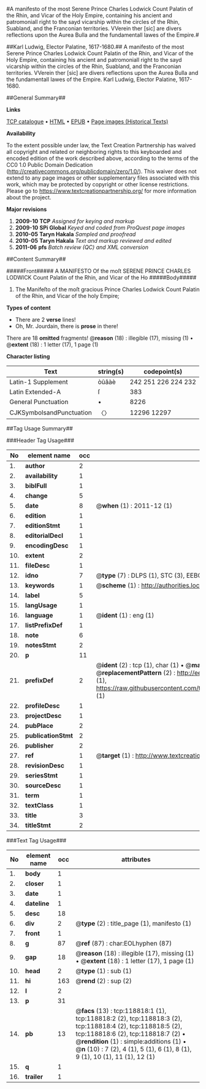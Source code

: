 #A manifesto of the most Serene Prince Charles Lodwick Count Palatin of the Rhin, and Vicar of the Holy Empire, containing his ancient and patromoniall right to the sayd vicarship within the circles of the Rhin, Suabland, and the Franconian territories. VVerein ther [sic] are divers reflections upon the Aurea Bulla and the fundamentall lawes of the Empire.#

##Karl Ludwig, Elector Palatine, 1617-1680.##
A manifesto of the most Serene Prince Charles Lodwick Count Palatin of the Rhin, and Vicar of the Holy Empire, containing his ancient and patromoniall right to the sayd vicarship within the circles of the Rhin, Suabland, and the Franconian territories. VVerein ther [sic] are divers reflections upon the Aurea Bulla and the fundamentall lawes of the Empire.
Karl Ludwig, Elector Palatine, 1617-1680.

##General Summary##

**Links**

[TCP catalogue](http://www.ota.ox.ac.uk/tcp/)  • 
[HTML](http://tei.it.ox.ac.uk/tcp/Texts-HTML/free/A79/A79406.html)  • 
[EPUB](http://tei.it.ox.ac.uk/tcp/Texts-EPUB/free/A79/A79406.epub) • 
[Page images (Historical Texts)](https://historicaltexts.jisc.ac.uk/eebo-99866542e)

**Availability**

To the extent possible under law, the Text Creation Partnership has waived all copyright and related or neighboring rights to this keyboarded and encoded edition of the work described above, according to the terms of the CC0 1.0 Public Domain Dedication (http://creativecommons.org/publicdomain/zero/1.0/). This waiver does not extend to any page images or other supplementary files associated with this work, which may be protected by copyright or other license restrictions. Please go to https://www.textcreationpartnership.org/ for more information about the project.

**Major revisions**

1. __2009-10__ __TCP__ *Assigned for keying and markup*
1. __2009-10__ __SPi Global__ *Keyed and coded from ProQuest page images*
1. __2010-05__ __Taryn Hakala__ *Sampled and proofread*
1. __2010-05__ __Taryn Hakala__ *Text and markup reviewed and edited*
1. __2011-06__ __pfs__ *Batch review (QC) and XML conversion*

##Content Summary##

#####Front#####
A MANIFESTO Of the moſt SERENE PRINCE CHARLES LODWICK Count Palatin of the Rhin, and Vicar of the Ho
#####Body#####

1. The Manifeſto of the moſt gracious Prince Charles Lodwick Count Palatin of the Rhin, and Vicar of the holy Empire;

**Types of content**

  * There are 2 **verse** lines!
  * Oh, Mr. Jourdain, there is **prose** in there!

There are 18 **omitted** fragments! 
 @__reason__ (18) : illegible (17), missing (1)  •  @__extent__ (18) : 1 letter (17), 1 page (1)

**Character listing**


|Text|string(s)|codepoint(s)|
|---|---|---|
|Latin-1 Supplement|òûâàè|242 251 226 224 232|
|Latin Extended-A|ſ|383|
|General Punctuation|•|8226|
|CJKSymbolsandPunctuation|〈〉|12296 12297|

##Tag Usage Summary##

###Header Tag Usage###

|No|element name|occ|attributes|
|---|---|---|---|
|1.|__author__|2||
|2.|__availability__|1||
|3.|__biblFull__|1||
|4.|__change__|5||
|5.|__date__|8| @__when__ (1) : 2011-12 (1)|
|6.|__edition__|1||
|7.|__editionStmt__|1||
|8.|__editorialDecl__|1||
|9.|__encodingDesc__|1||
|10.|__extent__|2||
|11.|__fileDesc__|1||
|12.|__idno__|7| @__type__ (7) : DLPS (1), STC (3), EEBO-CITATION (1), PROQUEST (1), VID (1)|
|13.|__keywords__|1| @__scheme__ (1) : http://authorities.loc.gov/ (1)|
|14.|__label__|5||
|15.|__langUsage__|1||
|16.|__language__|1| @__ident__ (1) : eng (1)|
|17.|__listPrefixDef__|1||
|18.|__note__|6||
|19.|__notesStmt__|2||
|20.|__p__|11||
|21.|__prefixDef__|2| @__ident__ (2) : tcp (1), char (1)  •  @__matchPattern__ (2) : ([0-9\-]+):([0-9IVX]+) (1), (.+) (1)  •  @__replacementPattern__ (2) : http://eebo.chadwyck.com/downloadtiff?vid=$1&page=$2 (1), https://raw.githubusercontent.com/textcreationpartnership/Texts/master/tcpchars.xml#$1 (1)|
|22.|__profileDesc__|1||
|23.|__projectDesc__|1||
|24.|__pubPlace__|2||
|25.|__publicationStmt__|2||
|26.|__publisher__|2||
|27.|__ref__|1| @__target__ (1) : http://www.textcreationpartnership.org/docs/. (1)|
|28.|__revisionDesc__|1||
|29.|__seriesStmt__|1||
|30.|__sourceDesc__|1||
|31.|__term__|1||
|32.|__textClass__|1||
|33.|__title__|3||
|34.|__titleStmt__|2||


###Text Tag Usage###

|No|element name|occ|attributes|
|---|---|---|---|
|1.|__body__|1||
|2.|__closer__|1||
|3.|__date__|1||
|4.|__dateline__|1||
|5.|__desc__|18||
|6.|__div__|2| @__type__ (2) : title_page (1), manifesto (1)|
|7.|__front__|1||
|8.|__g__|87| @__ref__ (87) : char:EOLhyphen (87)|
|9.|__gap__|18| @__reason__ (18) : illegible (17), missing (1)  •  @__extent__ (18) : 1 letter (17), 1 page (1)|
|10.|__head__|2| @__type__ (1) : sub (1)|
|11.|__hi__|163| @__rend__ (2) : sup (2)|
|12.|__l__|2||
|13.|__p__|31||
|14.|__pb__|13| @__facs__ (13) : tcp:118818:1 (1), tcp:118818:2 (2), tcp:118818:3 (2), tcp:118818:4 (2), tcp:118818:5 (2), tcp:118818:6 (2), tcp:118818:7 (2)  •  @__rendition__ (1) : simple:additions (1)  •  @__n__ (10) : 7 (2), 4 (1), 5 (1), 6 (1), 8 (1), 9 (1), 10 (1), 11 (1), 12 (1)|
|15.|__q__|1||
|16.|__trailer__|1||
